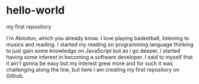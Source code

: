 # hello-world

my first repository

I'm Abiodun, which you already know. I love playing basketball, listening to musics and reading. I started my reading on programming language thinking to just gain some knowledge on JavaScript but as i go deeper, i started having some interest in becoming a software developer. I said to myself that it ain't gonna be easy but my interest grew more and for such it was challenging along the line, but here i am creating my first repository on Github.
